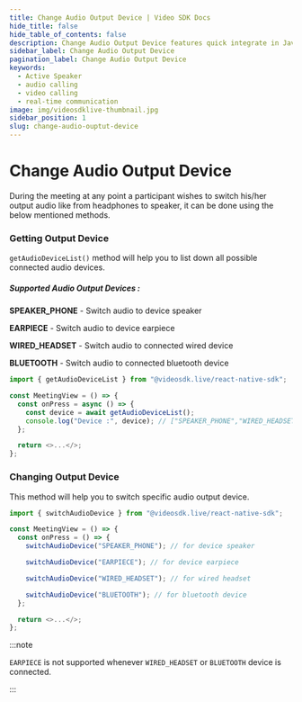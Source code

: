 ```yaml
---
title: Change Audio Output Device | Video SDK Docs
hide_title: false
hide_table_of_contents: false
description: Change Audio Output Device features quick integrate in Javascript, React JS, Android, IOS, React Native, Flutter with Video SDK to add live video & audio conferencing to your applications.
sidebar_label: Change Audio Output Device
pagination_label: Change Audio Output Device
keywords:
  - Active Speaker
  - audio calling
  - video calling
  - real-time communication
image: img/videosdklive-thumbnail.jpg
sidebar_position: 1
slug: change-audio-ouptut-device
---
```


# Change Audio Output Device

During the meeting at any point a participant wishes to switch his/her output audio like from headphones to speaker, it can be done using the below mentioned methods.

### Getting Output Device

`getAudioDeviceList()` method will help you to list down all possible connected audio devices.

##### Supported Audio Output Devices :

**SPEAKER_PHONE** - Switch audio to device speaker

**EARPIECE** - Switch audio to device earpiece

**WIRED_HEADSET** - Switch audio to connected wired device

**BLUETOOTH** - Switch audio to connected bluetooth device

```js
import { getAudioDeviceList } from "@videosdk.live/react-native-sdk";

const MeetingView = () => {
  const onPress = async () => {
    const device = await getAudioDeviceList();
    console.log("Device :", device); // ["SPEAKER_PHONE","WIRED_HEADSET"]
  };

  return <>...</>;
};
```

### Changing Output Device

This method will help you to switch specific audio output device.

```js
import { switchAudioDevice } from "@videosdk.live/react-native-sdk";

const MeetingView = () => {
  const onPress = () => {
    switchAudioDevice("SPEAKER_PHONE"); // for device speaker

    switchAudioDevice("EARPIECE"); // for device earpiece

    switchAudioDevice("WIRED_HEADSET"); // for wired headset

    switchAudioDevice("BLUETOOTH"); // for bluetooth device
  };

  return <>...</>;
};
```

:::note

`EARPIECE` is not supported whenever `WIRED_HEADSET` or `BLUETOOTH` device is connected.

:::
